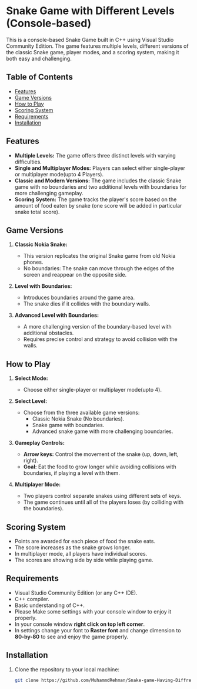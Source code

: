 # Snake Game with Different Levels (Console-based)

This is a console-based Snake Game built in C++ using Visual Studio Community Edition. The game features multiple levels, different versions of the classic Snake game, player modes, and a scoring system, making it both easy and challenging.

## Table of Contents

- [Features](#features)
- [Game Versions](#game-versions)
- [How to Play](#how-to-play)
- [Scoring System](#scoring-system)
- [Requirements](#requirements)
- [Installation](#installation)

## Features

- **Multiple Levels:** The game offers three distinct levels with varying difficulties.
- **Single and Multiplayer Modes:** Players can select either single-player or multiplayer mode(upto 4 Players).
- **Classic and Modern Versions:** The game includes the classic Snake game with no boundaries and two additional levels with boundaries for more challenging gameplay.
- **Scoring System:** The game tracks the player's score based on the amount of food eaten by snake (one score will be added in particular snake total score).

## Game Versions

1. **Classic Nokia Snake:** 
   - This version replicates the original Snake game from old Nokia phones.
   - No boundaries: The snake can move through the edges of the screen and reappear on the opposite side.

2. **Level with Boundaries:**
   - Introduces boundaries around the game area.
   - The snake dies if it collides with the boundary walls.

3. **Advanced Level with Boundaries:**
   - A more challenging version of the boundary-based level with additional obstacles.
   - Requires precise control and strategy to avoid collision with the walls.

## How to Play

1. **Select Mode:**
   - Choose either single-player or multiplayer mode(upto 4).
   
2. **Select Level:**
   - Choose from the three available game versions:
     - Classic Nokia Snake (No boundaries).
     - Snake game with boundaries.
     - Advanced snake game with more challenging boundaries.

3. **Gameplay Controls:**
   - **Arrow keys:** Control the movement of the snake (up, down, left, right).
   - **Goal:** Eat the food to grow longer while avoiding collisions with boundaries, if playing a level with them.
   
4. **Multiplayer Mode:**
   - Two players control separate snakes using different sets of keys.
   - The game continues until all of the players loses (by colliding with the boundaries).

## Scoring System

- Points are awarded for each piece of food the snake eats.
- The score increases as the snake grows longer.
- In multiplayer mode, all players have individual scores.
- The scores are showing side by side while playing game.

## Requirements

- Visual Studio Community Edition (or any C++ IDE).
- C++ compiler.
- Basic understanding of C++.
- Please Make some settings with your console window to enjoy it properly.
- In your console window **right click on top left corner**.
- In settings change your font to **Raster font** and change dimension to **80-by-80** to see and enjoy the game properly.

## Installation

1. Clone the repository to your local machine:
   ```bash
   git clone https://github.com/MuhammdRehman/Snake-game-Having-Diffrent-Levels-Console-base.git
